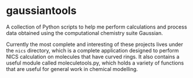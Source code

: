 # gaussiantools

A collection of Python scripts to help me perform calculations and process data obtained using the computational chemistry suite Gaussian.

Currently the most complete and interesting of these projects lives under the ```nics``` directory, which is a complete application designed to perform NICS calculation on molecules that have curved rings. It also contains a useful module called moleculetools.py, which holds a variety of functions that are useful for general work in chemical modelling.
